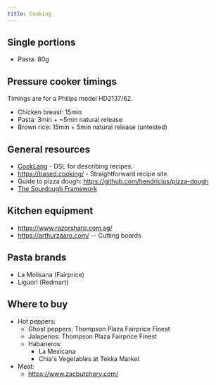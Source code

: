 ```yaml
---
title: Cooking
---
```


## Single portions

- Pasta: 80g

## Pressure cooker timings

Timings are for a Philips model HD2137/62.

- Chicken breast: 15min
- Pasta: 3min + ~5min natural release
- Brown rice: 15min + 5min natural release (untested)

## General resources

- [CookLang](https://cooklang.org/) - DSL for describing recipes.
- https://based.cooking/ - Straightforward recipe site
- Guide to pizza dough: https://github.com/hendricius/pizza-dough
- [The Sourdough Framework](https://github.com/hendricius/the-sourdough-framework)

## Kitchen equipment

- https://www.razorsharp.com.sg/
- https://arthurzaaro.com/ -- Cutting boards 

## Pasta brands

- La Molisana (Fairprice)
- Liguori (Redmart)

## Where to buy

- Hot peppers:
    - Ghost peppers: Thompson Plaza Fairprice Finest
    - Jalapenos: Thompson Plaza Fairprice Finest
    - Habaneros:
        - La Mexicana
        - Chia's Vegetables at Tekka Market
- Meat:
    - https://www.zacbutchery.com/
